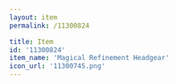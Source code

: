```yaml
---
layout: item
permalink: /11300824

title: Item
id: '11300824'
item_name: 'Magical Refinement Headgear'
icon_url: '11300745.png'
---
```

